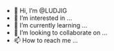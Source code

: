 - 👋 Hi, I’m @LUDJIG
- 👀 I’m interested in ...
- 🌱 I’m currently learning ...
- 💞️ I’m looking to collaborate on ...
- 📫 How to reach me ...

<!---
LUDJIG/LUDJIG is a ✨ special ✨ repository because its `README.md` (this file) appears on your GitHub profile.
You can click the Preview link to take a look at your changes.
--->
